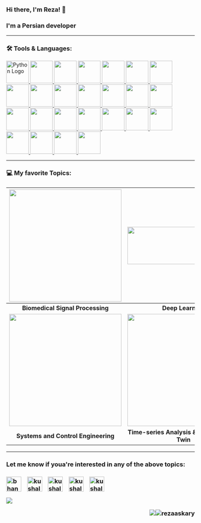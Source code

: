 <h3> Hi there, I'm Reza! 👋 <h3>

 
I'm a **Persian developer** 


 -----------------------------------------------------
 <h3>🛠 Tools & Languages:</h3>

<a href="https://www.python.org/" target="_blank">
  <img src="https://user-images.githubusercontent.com/44175575/188786451-c46a7918-61c7-46ca-b3ac-deb443264b0b.png" alt="Python Logo" style="height:60px; width:auto;">
</a>
<a href="https://www.tensorflow.org/" target="_blank">
  <img src="https://user-images.githubusercontent.com/44175575/188788859-cd7c3780-b267-411a-bb99-dc201ab13859.png" style="height:60px; width:auto;">
</a>
<a href="https://scipy.org/" target="_blank">
  <img src="https://user-images.githubusercontent.com/44175575/188789075-913b3b1d-9a4e-433a-8ff3-f18b5b617aa5.jpeg" style="height:60px; width:auto;">
</a>
<a href="https://www.mathworks.com/products/matlab.html" target="_blank">
  <img src="https://img.icons8.com/nolan/2x/matlab.png" style="height:60px; width:auto;">
</a>
<a href="https://github.com/" target="_blank">
  <img src="https://img.icons8.com/ios-glyphs/2x/github-2.png" style="height:60px; width:auto;">
</a>
<a href="https://www.r-project.org/" target="_blank">
  <img src="https://www.vectorlogo.zone/logos/r-project/r-project-icon.svg" style="height:60px; width:auto;">
</a>
<a href="https://go.dominodatalab.com/domino-enterprise-mlops-platform-demo" target="_blank">
  <img src="https://user-images.githubusercontent.com/44175575/188786148-f086ed82-1c8a-43c5-b378-160eff5f15ed.png" style="height:60px; width:auto;">
</a>
<a href="https://code.visualstudio.com/" target="_blank">
  <img src="https://user-images.githubusercontent.com/44175575/188786627-b716111f-60a2-4e47-bb22-742314c6ba4c.png" style="height:60px; width:auto;">
</a>
<a href="https://www.pymc.io/welcome.html" target="_blank">
  <img src="https://user-images.githubusercontent.com/44175575/188789288-9217ad05-cc78-4428-87d5-6614af09d6d3.png" style="height:60px; width:auto;">
</a>
<a href="#" target="_blank">
  <img src="https://img.icons8.com/ios-filled/2x/sql.png" style="height:60px; width:auto;">
</a>
<a href="https://scikit-learn.org/stable/" target="_blank">
  <img src="https://upload.wikimedia.org/wikipedia/commons/0/05/Scikit_learn_logo_small.svg" style="height:60px; width:auto;">
</a>
<a href="https://keras.io/" target="_blank">
  <img src="https://user-images.githubusercontent.com/44175575/189015798-9b1006d6-3b42-4b67-91eb-633989bbd02c.png" style="height:60px; width:auto;">
</a>
<a href="https://git-scm.com/" target="_blank">
  <img src="https://user-images.githubusercontent.com/44175575/189019524-da3f55d6-1f4c-4fae-a692-c9c3b9030a8c.png" style="height:60px; width:auto;">
</a>
<a href="https://about.gitlab.com/" target="_blank">
  <img src="https://user-images.githubusercontent.com/44175575/189035189-9c2d7491-d31f-4563-a586-8cca5df9b030.jpg" style="height:60px; width:auto;">
</a>
<a href="https://www.mysql.com/" target="_blank">
  <img src="https://user-images.githubusercontent.com/44175575/188788483-d4b70066-183d-4d7e-aa4d-746c30a78401.png" style="height:60px; width:auto;">
</a>
<a href="https://www.jetbrains.com/pycharm/" target="_blank">
  <img src="https://user-images.githubusercontent.com/44175575/188792448-938f2d7d-ad4b-4081-988f-4034b8c3860c.png" style="height:60px; width:auto;">
</a>
<a href="#" target="_blank">
  <img src="https://user-images.githubusercontent.com/44175575/189020452-db9e0d88-d756-439a-aaa9-339b4d46ce53.png" style="height:60px; width:auto;">
</a>
<a href="https://studio.azureml.net/" target="_blank">
  <img src="https://user-images.githubusercontent.com/44175575/189033100-b1264abe-c3c9-47ec-aec6-2ec009ad03fe.png" style="height:60px; width:auto;">
</a>
<a href="https://www.python.org/" target="_blank">
  <img src="https://user-images.githubusercontent.com/44175575/196049995-7fdfc4b7-2f41-42f7-8eac-ac7e507044cb.png" style="height:60px; width:auto;">
</a>
<a href="https://www.python.org/" target="_blank">
  <img src="https://user-images.githubusercontent.com/44175575/209475260-3ae539cd-e77b-47ac-80f4-3084fc367fce.png" style="height:60px; width:auto;">
</a>
<a href="https://www.javascript.com/" target="_blank">
  <img src="https://user-images.githubusercontent.com/44175575/188789758-65e873c2-13ef-4f93-8d14-682d83eaec93.png" style="height:60px; width:auto;">
</a>
<a href="https://www.javascript.com/" target="_blank">
  <img src="https://user-images.githubusercontent.com/44175575/214942662-17a8fbc6-deb7-4bb7-ad3c-1eb7847e0f13.png" style="height:60px; width:auto;">
</a>
<a href="https://www.javascript.com/" target="_blank">
  <img src="https://github.com/rezaaskary/rezaaskary/assets/44175575/7a770ec5-d27f-4087-b033-997d52a035bf" style="height:60px; width:auto;">
</a>
<a href="https://www.javascript.com/" target="_blank">
  <img src="https://github.com/user-attachments/assets/6ae5ceb2-07a9-48e4-bd16-ec94976f9650" style="height:60px; width:auto;">
</a>
<a href="https://www.javascript.com/" target="_blank">
  <img src="https://github.com/user-attachments/assets/f972f3a0-1be1-4346-b91e-79cc92fb10ac" style="height:60px; width:auto;">
</a>

<!-- end of my tools-->

_______
<!--  this is 6 figures, showing my interests -->
 
 <h3>  💻 My favorite Topics:<h3>
  
|<img src="https://user-images.githubusercontent.com/44175575/188337231-186122cd-f92c-4c45-929b-2e11fb97c022.gif" width="300"/>|<img src="https://user-images.githubusercontent.com/44175575/188337418-7575d9de-7aed-4a42-a7d1-2c2dd8c45a8c.png" height="100" width="300"/>|<img src="https://user-images.githubusercontent.com/44175575/188338016-50be69e6-c95b-4f86-a5c9-da025320da6d.png" height="150" width="300"/>|
|:-:|:-:|:-:|
**Biomedical Signal Processing** |**Deep Learning**|**Wristband Biosignals**|
|<img src="https://user-images.githubusercontent.com/44175575/188770557-3e18f0cc-ca96-4bf6-9e20-e883f8cd65bc.png" width="300"/>| <img src="https://user-images.githubusercontent.com/44175575/188338160-e6c408c3-458d-48a6-b106-40e6100cfe82.png" width="300"/> |<img src="https://user-images.githubusercontent.com/44175575/188338439-9460c106-fed6-4e11-bfca-53644e469d99.png" width="300"/>|
**Systems and Control Engineering**|**Time-series Analysis & Human Digital Twin**|**Machine Learning & Data Science**|

 <!--  the end of 6 figures  -->

------
 
<h3> Let me know if youa're interested in any of the above topics:<h3>
<p align="left">
<a href="https://twitter.com/Mohamma48525561" target="blank"><img align="center" src="https://cdn.jsdelivr.net/npm/simple-icons@3.0.1/icons/twitter.svg" alt="bhanot_kushal" height="40" width="40" /></a> &nbsp;&nbsp;
<a href="https://www.facebook.com/profile.php?id=100061144194537" target="blank"><img align="center" src="https://cdn.jsdelivr.net/npm/simple-icons@3.0.1/icons/facebook.svg" alt="kushal.bhanot.98" height="40" width="40" /></a> &nbsp;&nbsp;
<a href="https://www.linkedin.com/in/mohammad-reza-askari-b61262a4/" target="blank"><img align="center" src="https://user-images.githubusercontent.com/44175575/189038849-582b4a0e-23ef-411b-9839-ba1f6b864766.png" alt="kushal.bhanot.98" height="40" width="40" /></a> &nbsp;&nbsp;
<a href="https://www.researchgate.net/profile/Mohammad-Reza-Askari" target="blank"><img align="center" src="https://user-images.githubusercontent.com/44175575/189039752-dfe60c71-8e3d-4585-aee6-4a63b327848f.png" alt="kushal.bhanot.98" height="40" width="40" /></a> &nbsp;&nbsp;
<a href="https://scholar.google.com/citations?user=njl6K6VfGlAC&hl=en" target="blank"><img align="center" src="https://user-images.githubusercontent.com/44175575/189040317-726a38f1-8af0-46ef-9b9e-07dc8fe41bb6.jpg" alt="kushal.bhanot.98" height="40" width="40" /></a> &nbsp;&nbsp;
</p>
<a align ="right">
<img src="https://github-readme-stats.vercel.app/api?username=rezaaskary&show_icons=true&title_color=00ffff&text_color=33ff33&bg_color=333333&icon_color=ffff4d")</a>
 
<!-- view and follower -->
<img src="https://img.shields.io/badge/dynamic/json?color=brightgreen&label=followers&query=followers&url=https%3A%2F%2Fapi.github.com%2Fusers%2Frezaaskary" /><img src="https://komarev.com/ghpvc/?username=rezaaskary" alt="rezaaskary"/>
 
<!--
**rezaaskary/rezaaskary** is a ✨ _special_ ✨ repository because its `README.md` (this file) appears on your GitHub profile.

Here are some ideas to get you started:

- 🔭 I’m currently working on ...
- 🌱 I’m currently learning ...
- 👯 I’m looking to collaborate on ...
- 🤔 I’m looking for help with ...
- 💬 Ask me about ...
- 📫 How to reach me: ...
- 😄 Pronouns: ...
- ⚡ Fun fact: ...
--> 


